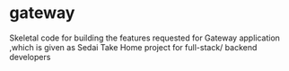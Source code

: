 # gateway
Skeletal code for building the features requested for Gateway application ,which is given as Sedai Take Home project for full-stack/ backend developers 
